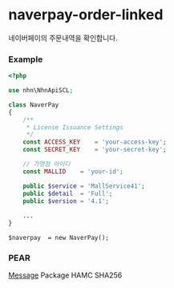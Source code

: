 # naverpay-order-linked  
네이버페이의 주문내역을 확인합니다.  

### Example
```php
<?php

use nhn\NhnApiSCL;

class NaverPay
{
    /**
     * License Issuance Settings
     */
    const ACCESS_KEY    = 'your-access-key';
    const SECRET_KEY    = 'your-secret-key';

    // 가맹점 아이디
    const MALLID    = 'your-id';

    public $service = 'MallService41';
    public $detail  = 'Full';
    public $version = '4.1';
    
    ...
}
```
```EOL
$naverpay  = new NaverPay();
```

### PEAR
[Message](https://pear.php.net/package/Message) Package HAMC SHA256








